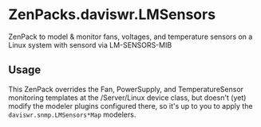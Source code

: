 # ZenPacks.daviswr.LMSensors

ZenPack to model & monitor fans, voltages, and temperature sensors on a Linux system with sensord via LM-SENSORS-MIB

## Usage

This ZenPack overrides the Fan, PowerSupply, and TemperatureSensor monitoring templates at the /Server/Linux device class, but doesn't (yet) modify the modeler plugins configured there, so it's up to you to apply the `daviswr.snmp.LMSensors*Map` modelers.

